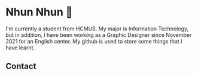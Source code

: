 # Nhun Nhun 👋
I'm currently a student from HCMUS. My major is Information Technology, but in addition, I have been working as a Graphic Designer since November 2021 for an English center. My github is used to store some things that I have learnt.

## Contact
<a href="link-cua-ban">
  <svg xmlns="http://www.w3.org/2000/svg" viewBox="0 0 24 24">
    <path d=".icon/eye.svg"></path>
  </svg>
</a>
